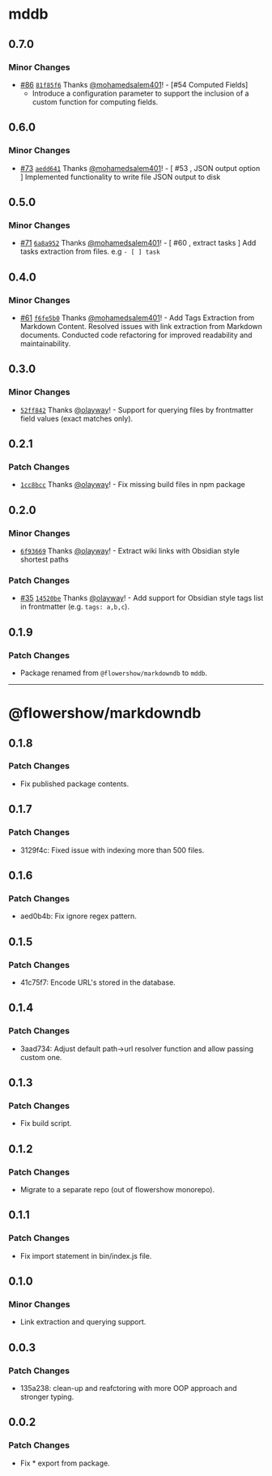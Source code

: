 # mddb

## 0.7.0

### Minor Changes

- [#86](https://github.com/datopian/markdowndb/pull/86) [`81f85f6`](https://github.com/datopian/markdowndb/commit/81f85f6c382722031f24f75e8ac822bcf91a3fa5) Thanks [@mohamedsalem401](https://github.com/mohamedsalem401)! - [#54 Computed Fields]
  - Introduce a configuration parameter to support the inclusion of a custom function for computing fields.

## 0.6.0

### Minor Changes

- [#73](https://github.com/datopian/markdowndb/pull/73) [`aedd641`](https://github.com/datopian/markdowndb/commit/aedd6413a7eee41a0d710c477ba55996c43b3e0f) Thanks [@mohamedsalem401](https://github.com/mohamedsalem401)! - [ #53 , JSON output option ] Implemented functionality to write file JSON output to disk

## 0.5.0

### Minor Changes

- [#71](https://github.com/datopian/markdowndb/pull/71) [`6a8a952`](https://github.com/datopian/markdowndb/commit/6a8a9525c90f3d4160d412f3929922b1e2df354b) Thanks [@mohamedsalem401](https://github.com/mohamedsalem401)! - [ #60 , extract tasks ]
  Add tasks extraction from files. e.g `- [ ] task`

## 0.4.0

### Minor Changes

- [#61](https://github.com/datopian/markdowndb/pull/61) [`f6fe5b0`](https://github.com/datopian/markdowndb/commit/f6fe5b0899700462360e864c231473be99df91b0) Thanks [@mohamedsalem401](https://github.com/mohamedsalem401)! - Add Tags Extraction from Markdown Content.
  Resolved issues with link extraction from Markdown documents.
  Conducted code refactoring for improved readability and maintainability.

## 0.3.0

### Minor Changes

- [`52ff842`](https://github.com/datopian/markdowndb/commit/52ff8429cb0058f66f033b9ecdd180c854a00573) Thanks [@olayway](https://github.com/olayway)! - Support for querying files by frontmatter field values (exact matches only).

## 0.2.1

### Patch Changes

- [`1cc8bcc`](https://github.com/datopian/markdowndb/commit/1cc8bcc2b351f1ef83ee6e1cc30065ea48c10b2f) Thanks [@olayway](https://github.com/olayway)! - Fix missing build files in npm package

## 0.2.0

### Minor Changes

- [`6f93669`](https://github.com/datopian/markdowndb/commit/6f93669d748e7c7c4c5d72cf100f251a21603fe3) Thanks [@olayway](https://github.com/olayway)! - Extract wiki links with Obsidian style shortest paths

### Patch Changes

- [#35](https://github.com/datopian/markdowndb/pull/35) [`14520be`](https://github.com/datopian/markdowndb/commit/14520befd9bd8ca231904b44652fddbf25d7d464) Thanks [@olayway](https://github.com/olayway)! - Add support for Obsidian style tags list in frontmatter (e.g. `tags: a,b,c`).

## 0.1.9

### Patch Changes

- Package renamed from `@flowershow/markdowndb` to `mddb`.

---

# @flowershow/markdowndb

## 0.1.8

### Patch Changes

- Fix published package contents.

## 0.1.7

### Patch Changes

- 3129f4c: Fixed issue with indexing more than 500 files.

## 0.1.6

### Patch Changes

- aed0b4b: Fix ignore regex pattern.

## 0.1.5

### Patch Changes

- 41c75f7: Encode URL's stored in the database.

## 0.1.4

### Patch Changes

- 3aad734: Adjust default path->url resolver function and allow passing custom one.

## 0.1.3

### Patch Changes

- Fix build script.

## 0.1.2

### Patch Changes

- Migrate to a separate repo (out of flowershow monorepo).

## 0.1.1

### Patch Changes

- Fix import statement in bin/index.js file.

## 0.1.0

### Minor Changes

- Link extraction and querying support.

## 0.0.3

### Patch Changes

- 135a238: clean-up and reafctoring with more OOP approach and stronger typing.

## 0.0.2

### Patch Changes

- Fix \* export from package.
